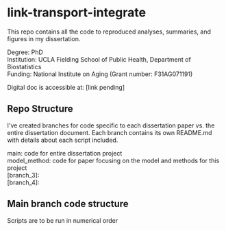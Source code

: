 # link-transport-integrate

This repo contains all the code to reproduced analyses, summaries, and figures in my dissertation. 

Degree: PhD <br>
Institution: UCLA Fielding School of Public Health, Department of Biostatistics <br>
Funding: National Institute on Aging (Grant number: F31AG071191)

Digital doc is accessible at: [link pending]

## Repo Structure
I've created branches for code specific to each dissertation paper vs. the entire dissertation document. Each branch contains its own README.md with details about each script included.

main: code for entire dissertation project <br>
model_method: code for paper focusing on the model and methods for this project <br>
[branch_3]: <br>
[branch_4]: <br>

## Main branch code structure
Scripts are to be run in numerical order
